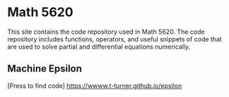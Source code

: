 # Math 5620
This site contains the code repository used in Math 5620. The code repository includes functions, operators, and useful snippets of code that are used to solve partial and differential equations numerically.

## Machine Epsilon
[Press to find code] https://wwww.t-turner.github.io/epsilon


